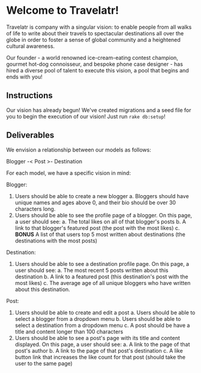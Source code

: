 # Welcome to Travelatr!

Travelatr is company with a singular vision: to enable people from all walks of life to write about their travels to spectacular destinations all over the globe in order to foster a sense of global community and a heightened cultural awareness.

Our founder - a world renowned ice-cream-eating contest champion, gourmet hot-dog connoisseur, and bespoke phone case designer - has hired a diverse pool of talent to execute this vision, a pool that begins and ends with you!

## Instructions

Our vision has already begun! We've created migrations and a seed file for you to begin the execution of our vision! Just run `rake db:setup`!

## Deliverables

We envision a relationship between our models as follows:

Blogger -< Post >- Destination


For each model, we have a specific vision in mind:

Blogger:

1. Users should be able to create a new blogger
	a. Bloggers should have unique names and ages above 0, and their bio should be over 30 characters long.
2. Users should be able to see the profile page of a blogger. On this page, a user should see:
	a. The total likes on all of that blogger's posts
	b. A link to that blogger's featured post (the post with the most likes)
	c. **BONUS** A list of that users top 5 most written about destinations (the destinations with the most posts)

Destination:

1. Users should be able to see a destination profile page. On this page, a user should see:
	a. The most recent 5 posts written about this destination
	b. A link to a featured post (this destination's post with the most likes)
	c. The average age of all unique bloggers who have written about this destination.

Post:

1. Users should be able to create and edit a post
	a. Users should be able to select a blogger from a dropdown menu
	b. Users should be able to select a destination from a dropdown menu
	c. A post should be have a title and content longer than 100 characters
2. Users should be able to see a post's page with its title and content displayed. On this page, a user should see:
	a. A link to the page of that post's author
	b. A link to the page of that post's destination
	c. A like button link that increases the like count for that post (should take the user to the same page)